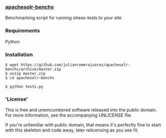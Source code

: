 ### [apachesolr-benchs]()

Benchmarking script for running stress-tests to your site

### Requirements

Python

### Installation 

    $ wget https://github.com/julianromerajuarez/apachesolr-benchs/archive/master.zip
    $ unzip master.zip
    $ cd apachesolr-benchs
    
    $ python tests.py
    

### 'License'

This is free and unemcumbered software released into the public domain. For more information, see the accompanying UNLICENSE file.

If you're unfamiliar with public domain, that means it's perfectly fine to start with this skeleton and code away, later relicensing as you see fit.
